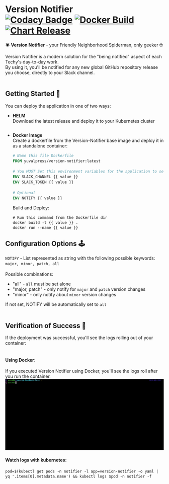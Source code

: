 # Version Notifier</br>[![Codacy Badge](https://api.codacy.com/project/badge/Grade/a3bbaf5dc7534b4a9bf9eaef49e41b34)](https://app.codacy.com/gh/yuvalpress/version-notifier?utm_source=github.com\&utm_medium=referral\&utm_content=yuvalpress/version-notifier\&utm_campaign=Badge_Grade_Settings) [![Docker Build](https://github.com/yuvalpress/version-notifier/workflows/Docker%20Build/badge.svg)](https://github.com/yuvalpress/version-notifier/actions?query=workflow%3ADocker%20Build) [![Chart Release](https://github.com/yuvalpress/version-notifier/workflows/Chart%20Release/badge.svg)](https://github.com/yuvalpress/version-notifier/actions?query=workflow%3A%22Chart+Release%22)
🕷 **Version Notifier** - your Friendly Neighborhood Spiderman, only geeker 🤓

Version Notifier is a modern solution for the "being notified" aspect of each Techy's day-to-day work.
</br>By using it, you'll be notified for any new global GitHub repository release you choose, directly to your Slack channel.</br></br>

## Getting Started 🏁
You can deploy the application in one of two ways:
* **HELM**
</br> Download the latest release and deploy it to your Kubernetes cluster </br>
    ```shell
    
    ```

* **Docker Image**
</br> Create a dockerfile from the Version-Notifier base image and deploy it in as a standalone container:
    ```dockerfile
    # Name this file Dockerfile
    FROM yuvalpress/version-notifier:latest
    
    # You MUST Set this environment variables for the application to send notification to slack
    ENV SLACK_CHANNEL {{ value }}
    ENV SLACK_TOKEN {{ value }}
    
    # Optional
    ENV NOTIFY {{ value }}
    ```
  
    Build and Deploy:
    ```shell
    # Run this command from the Dockerfile dir
    docker build -t {{ value }} .
    docker run --name {{ value }}
    ```

## Configuration Options 🕹
`NOTIFY` - List represented as string with the following possible keywords: `major, minor, patch, all`
</br></br> Possible combinations:
* "all" - `all` must be set alone
* "major, patch" - only notify for `major` and `patch` version changes
* "minor" - only notify about `minor` version changes

If not set, NOTIFY will be automatically set to `all`</br></br>


## Verification of Success 🎯
If the deployment was successful, you'll see the logs rolling out of your container: </br></br>
#### Using Docker:
If you executed Version Notifier using Docker, you'll see the logs roll after you run the container.
![Docker Run](./docs/docker.gif)
#### Watch logs with kubernetes:
```shell
pod=$(kubectl get pods -n notifier -l app=version-notifier -o yaml | yq '.items[0].metadata.name') && kubectl logs $pod -n notifier -f
```
